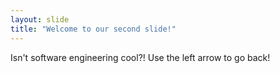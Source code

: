 ```yaml
---
layout: slide
title: "Welcome to our second slide!"
---
```

Isn't software engineering cool?!
Use the left arrow to go back!
